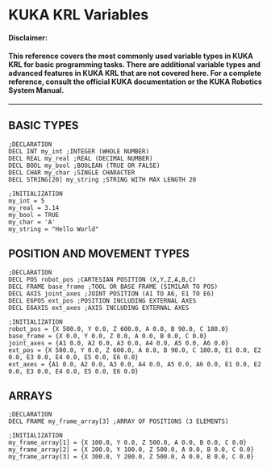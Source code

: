 # KUKA KRL Variables
#### Disclaimer:
#### This reference covers the most commonly used variable types in KUKA KRL for basic programming tasks. There are additional variable types and advanced features in KUKA KRL that are not covered here. For a complete reference, consult the official KUKA documentation or the KUKA Robotics System Manual.
---
## BASIC TYPES

```krl
;DECLARATION
DECL INT my_int ;INTEGER (WHOLE NUMBER)
DECL REAL my_real ;REAL (DECIMAL NUMBER)
DECL BOOL my_bool ;BOOLEAN (TRUE OR FALSE)
DECL CHAR my_char ;SINGLE CHARACTER
DECL STRING[20] my_string ;STRING WITH MAX LENGTH 20

;INITIALIZATION
my_int = 5
my_real = 3.14
my_bool = TRUE
my_char = 'A'
my_string = "Hello World"
```

## POSITION AND MOVEMENT TYPES
```krl
;DECLARATION
DECL POS robot_pos ;CARTESIAN POSITION (X,Y,Z,A,B,C)
DECL FRAME base_frame ;TOOL OR BASE FRAME (SIMILAR TO POS)
DECL AXIS joint_axes ;JOINT POSITION (A1 TO A6, E1 TO E6)
DECL E6POS ext_pos ;POSITION INCLUDING EXTERNAL AXES
DECL E6AXIS ext_axes ;AXIS INCLUDING EXTERNAL AXES

;INITIALIZATION
robot_pos = {X 500.0, Y 0.0, Z 600.0, A 0.0, B 90.0, C 180.0}
base_frame = {X 0.0, Y 0.0, Z 0.0, A 0.0, B 0.0, C 0.0}
joint_axes = {A1 0.0, A2 0.0, A3 0.0, A4 0.0, A5 0.0, A6 0.0}
ext_pos = {X 500.0, Y 0.0, Z 600.0, A 0.0, B 90.0, C 180.0, E1 0.0, E2 0.0, E3 0.0, E4 0.0, E5 0.0, E6 0.0}
ext_axes = {A1 0.0, A2 0.0, A3 0.0, A4 0.0, A5 0.0, A6 0.0, E1 0.0, E2 0.0, E3 0.0, E4 0.0, E5 0.0, E6 0.0}

```

## ARRAYS
```krl
;DECLARATION
DECL FRAME my_frame_array[3] ;ARRAY OF POSITIONS (3 ELEMENTS)

;INITIALIZATION
my_frame_array[1] = {X 100.0, Y 0.0, Z 500.0, A 0.0, B 0.0, C 0.0}
my_frame_array[2] = {X 200.0, Y 100.0, Z 500.0, A 0.0, B 0.0, C 0.0}
my_frame_array[3] = {X 300.0, Y 200.0, Z 500.0, A 0.0, B 0.0, C 0.0}
```
